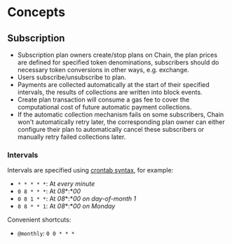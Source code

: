 <!--
order: 1
-->

# Concepts

## Subscription

- Subscription plan owners create/stop plans on Chain, the plan prices are defined for specified token denominations, subscribers should do necessary token conversions in other ways, e.g. exchange.
- Users subscribe/unsubscribe to plan.
- Payments are collected automatically at the start of their specified intervals, the results of collections are written into block events.
- Create plan transaction will consume a gas fee to cover the computational cost of future automatic payment collections.
- If the automatic collection mechanism fails on some subscribers, Chain won't automatically retry later, the corresponding plan owner can either configure their plan to automatically cancel these subscribers or manually retry failed collections later.

### Intervals

Intervals are specified using [crontab syntax](https://crontab.guru/), for example:

- `* * * * *`: At *every minute*
- `0 8 * * *`: At *08**:**00*
- `0 8 1 * *`: At *08**:**00* *on day-of-month 1*
- `0 8 * * 1`: At *08**:**00* *on Monday*

Convenient shortcuts:

- `@monthly`: `0 0 * * *`